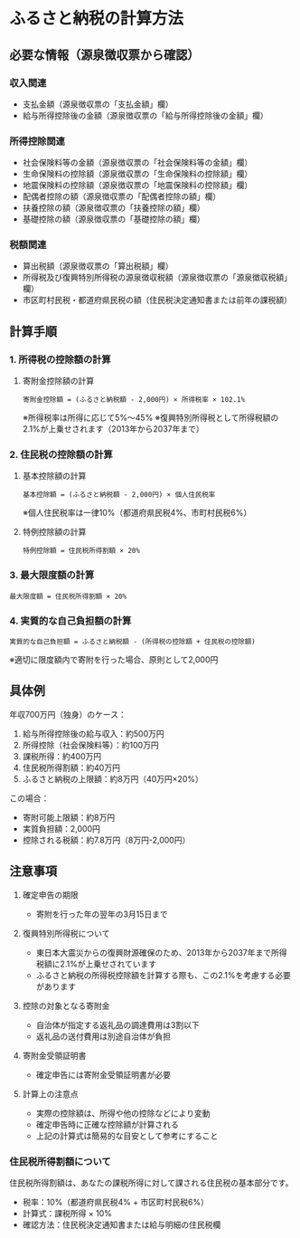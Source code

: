 # ふるさと納税の計算方法

## 必要な情報（源泉徴収票から確認）
### 収入関連
- 支払金額（源泉徴収票の「支払金額」欄）
- 給与所得控除後の金額（源泉徴収票の「給与所得控除後の金額」欄）

### 所得控除関連
- 社会保険料等の金額（源泉徴収票の「社会保険料等の金額」欄）
- 生命保険料の控除額（源泉徴収票の「生命保険料の控除額」欄）
- 地震保険料の控除額（源泉徴収票の「地震保険料の控除額」欄）
- 配偶者控除の額（源泉徴収票の「配偶者控除の額」欄）
- 扶養控除の額（源泉徴収票の「扶養控除の額」欄）
- 基礎控除の額（源泉徴収票の「基礎控除の額」欄）

### 税額関連
- 算出税額（源泉徴収票の「算出税額」欄）
- 所得税及び復興特別所得税の源泉徴収税額（源泉徴収票の「源泉徴収税額」欄）
- 市区町村民税・都道府県民税の額（住民税決定通知書または前年の課税額）

## 計算手順

### 1. 所得税の控除額の計算
1. 寄附金控除額の計算
   ```
   寄附金控除額 = (ふるさと納税額 - 2,000円) × 所得税率 × 102.1%
   ```
   ※所得税率は所得に応じて5%～45%
   ※復興特別所得税として所得税額の2.1%が上乗せされます（2013年から2037年まで）

### 2. 住民税の控除額の計算
1. 基本控除額の計算
   ```
   基本控除額 = (ふるさと納税額 - 2,000円) × 個人住民税率
   ```
   ※個人住民税率は一律10%（都道府県民税4%、市町村民税6%）

2. 特例控除額の計算
   ```
   特例控除額 = 住民税所得割額 × 20%
   ```

### 3. 最大限度額の計算
```
最大限度額 = 住民税所得割額 × 20%
```

### 4. 実質的な自己負担額の計算
```
実質的な自己負担額 = ふるさと納税額 - (所得税の控除額 + 住民税の控除額)
```
※適切に限度額内で寄附を行った場合、原則として2,000円

## 具体例

年収700万円（独身）のケース：
1. 給与所得控除後の給与収入：約500万円
2. 所得控除（社会保険料等）：約100万円
3. 課税所得：約400万円
4. 住民税所得割額：約40万円
5. ふるさと納税の上限額：約8万円（40万円×20%）

この場合：
- 寄附可能上限額：約8万円
- 実質負担額：2,000円
- 控除される税額：約7.8万円（8万円-2,000円）

## 注意事項

1. 確定申告の期限
   - 寄附を行った年の翌年の3月15日まで

2. 復興特別所得税について
   - 東日本大震災からの復興財源確保のため、2013年から2037年まで所得税額に2.1%が上乗せされています
   - ふるさと納税の所得税控除額を計算する際も、この2.1%を考慮する必要があります

3. 控除の対象となる寄附金
   - 自治体が指定する返礼品の調達費用は3割以下
   - 返礼品の送付費用は別途自治体が負担

4. 寄附金受領証明書
   - 確定申告には寄附金受領証明書が必要

5. 計算上の注意点
   - 実際の控除額は、所得や他の控除などにより変動
   - 確定申告時に正確な控除額が計算される
   - 上記の計算式は簡易的な目安として参考にすること

### 住民税所得割額について
住民税所得割額は、あなたの課税所得に対して課される住民税の基本部分です。
- 税率：10%（都道府県民税4% + 市区町村民税6%）
- 計算式：課税所得 × 10%
- 確認方法：住民税決定通知書または給与明細の住民税欄
